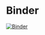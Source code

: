 # Binder

[![Binder](https://mybinder.org/badge_logo.svg)](https://mybinder.org/v2/gh/nevermind78/MyBinderJupyter/main?urlpath=lab)

